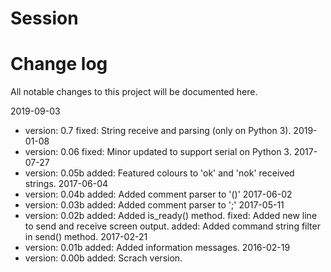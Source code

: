 # Session

# Change log
All notable changes to this project will be documented here.

  2019-09-03
  - version: 0.7
    fixed: String receive and parsing (only on Python 3).
  2019-01-08
  - version: 0.06
    fixed: Minor updated to support serial on Python 3.
  2017-07-27
  - version: 0.05b
    added: Featured colours to 'ok' and 'nok' received strings.
  2017-06-04
  - version: 0.04b
    added: Added comment parser to '()'
  2017-06-02
  - version: 0.03b
    added: Added comment parser to ';'
  2017-05-11
  - version: 0.02b
    added: Added is_ready() method.
    fixed: Added new line to send and receive screen output.
    added: Added command string filter in send() method.
  2017-02-21
  - version: 0.01b
    added: Added information messages.
  2016-02-19
  - version: 0.00b
    added: Scrach version.
